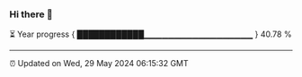 ### Hi there 👋

⏳ Year progress { ████████████▁▁▁▁▁▁▁▁▁▁▁▁▁▁▁▁▁▁ } 40.78 %

---

⏰ Updated on Wed, 29 May 2024 06:15:32 GMT
